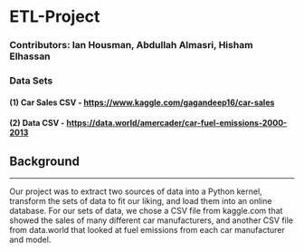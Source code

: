 # ETL-Project

### Contributors: Ian Housman, Abdullah Almasri, Hisham Elhassan

### Data Sets 

#### (1)  Car Sales CSV - https://www.kaggle.com/gagandeep16/car-sales

#### (2)  Data CSV - https://data.world/amercader/car-fuel-emissions-2000-2013

## Background 
<hr>

Our project was to extract two sources of data into a Python kernel, transform the sets of data to fit our liking, and load them into an online database. For our sets of data, we chose a CSV file from kaggle.com that showed the sales of many different car manufacturers, and another CSV file from data.world that looked at fuel emissions from each car manufacturer and model.


